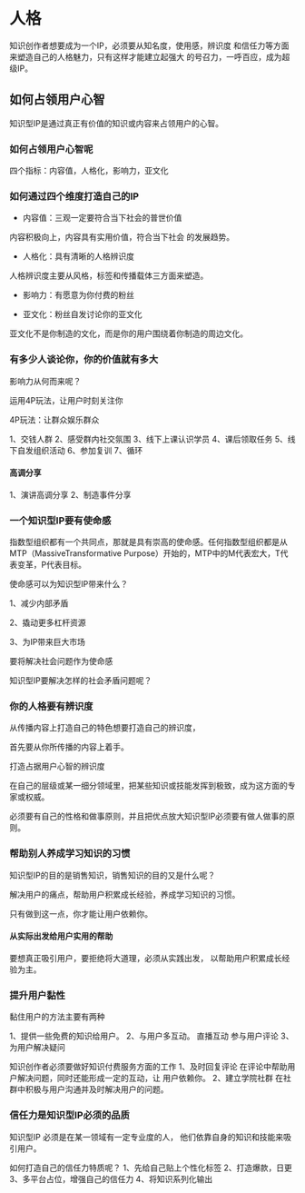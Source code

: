 # 人格

知识创作者想要成为一个IP，必须要从知名度，使用感，辨识度
和信任力等方面来塑造自己的人格魅力，只有这样才能建立起强大
的号召力，一呼百应，成为超级IP。

## 如何占领用户心智

知识型IP是通过真正有价值的知识或内容来占领用户的心智。

### 如何占领用户心智呢

四个指标：内容值，人格化，影响力，亚文化

### 如何通过四个维度打造自己的IP

- 内容值：三观一定要符合当下社会的普世价值

内容积极向上，内容具有实用价值，符合当下社会
的发展趋势。

- 人格化：具有清晰的人格辨识度

人格辨识度主要从风格，标签和传播载体三方面来塑造。

- 影响力：有愿意为你付费的粉丝

- 亚文化：粉丝自发讨论你的亚文化
  
亚文化不是你制造的文化，而是你的用户围绕着你制造的周边文化。

### 有多少人谈论你，你的价值就有多大

影响力从何而来呢？

运用4P玩法，让用户时刻关注你

4P玩法：让群众娱乐群众

1、交钱人群
2、感受群内社交氛围
3、线下上课认识学员
4、课后领取任务
5、线下自发组织活动
6、参加复训
7、循环

#### 高调分享

1、演讲高调分享
2、制造事件分享

### 一个知识型IP要有使命感

指数型组织都有一个共同点，那就是具有崇高的使命感。任何指数型组织都是从MTP（MassiveTransformative Purpose）开始的，MTP中的M代表宏大，T代表变革，P代表目标。

使命感可以为知识型IP带来什么？

1、减少内部矛盾  

2、撬动更多杠杆资源  

3、为IP带来巨大市场  

要将解决社会问题作为使命感

知识型IP要解决怎样的社会矛盾问题呢？

### 你的人格要有辨识度

从传播内容上打造自己的特色想要打造自己的辨识度，

首先要从你所传播的内容上着手。

打造占据用户心智的辨识度

在自己的层级或某一细分领域里，把某些知识或技能发挥到极致，成为这方面的专家或权威。

必须要有自己的性格和做事原则，并且把优点放大知识型IP必须要有做人做事的原则。

### 帮助别人养成学习知识的习惯

知识型IP的目的是销售知识，销售知识的目的又是什么呢？

解决用户的痛点，帮助用户积累成长经验，养成学习知识的习惯。

只有做到这一点，你才能让用户依赖你。

#### 从实际出发给用户实用的帮助

要想真正吸引用户，要拒绝将大道理，必须从实践出发，
以帮助用户积累成长经验为主。

### 提升用户黏性

黏住用户的方法主要有两种

1、提供一些免费的知识给用户。
2、与用户多互动。
直播互动
参与用户评论
3、为用户解决疑问

知识创作者必须要做好知识付费服务方面的工作
1、及时回复评论
在评论中帮助用户解决问题，同时还能形成一定的互动，让
用户依赖你。
2、建立学院社群
在社群中积极与用户沟通并及时解决用户的问题。

### 信任力是知识型IP必须的品质

知识型IP 必须是在某一领域有一定专业度的人，
他们依靠自身的知识和技能来吸引用户。

如何打造自己的信任力特质呢？
1、先给自己贴上个性化标签
2、打造爆款，日更
3、多平台占位，增强自己的信任力
4、将知识系列化输出



